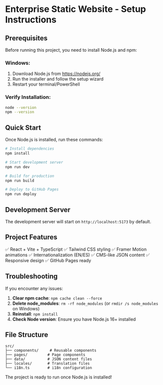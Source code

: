 # Enterprise Static Website - Setup Instructions

## Prerequisites

Before running this project, you need to install Node.js and npm:

### Windows:
1. Download Node.js from https://nodejs.org/
2. Run the installer and follow the setup wizard
3. Restart your terminal/PowerShell

### Verify Installation:
```bash
node --version
npm --version
```

## Quick Start

Once Node.js is installed, run these commands:

```bash
# Install dependencies
npm install

# Start development server
npm run dev

# Build for production
npm run build

# Deploy to GitHub Pages
npm run deploy
```

## Development Server

The development server will start on `http://localhost:5173` by default.

## Project Features

✅ React + Vite + TypeScript
✅ Tailwind CSS styling
✅ Framer Motion animations
✅ Internationalization (EN/ES)
✅ CMS-like JSON content
✅ Responsive design
✅ GitHub Pages ready

## Troubleshooting

If you encounter any issues:

1. **Clear npm cache**: `npm cache clean --force`
2. **Delete node_modules**: `rm -rf node_modules` (or `rmdir /s node_modules` on Windows)
3. **Reinstall**: `npm install`
4. **Check Node version**: Ensure you have Node.js 16+ installed

## File Structure

```
src/
├── components/     # Reusable components
├── pages/         # Page components
├── data/          # JSON content files
├── locales/       # Translation files
└── i18n.ts        # i18n configuration
```

The project is ready to run once Node.js is installed!
